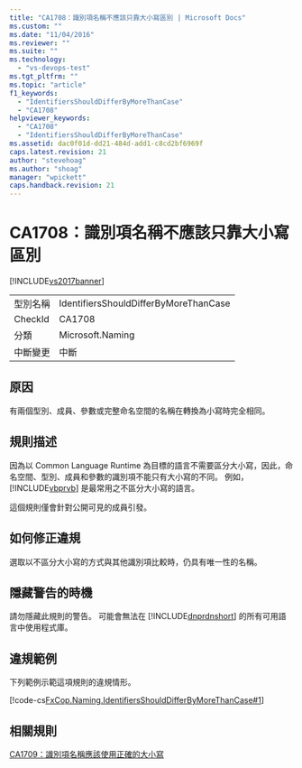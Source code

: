 ```yaml
---
title: "CA1708：識別項名稱不應該只靠大小寫區別 | Microsoft Docs"
ms.custom: ""
ms.date: "11/04/2016"
ms.reviewer: ""
ms.suite: ""
ms.technology: 
  - "vs-devops-test"
ms.tgt_pltfrm: ""
ms.topic: "article"
f1_keywords: 
  - "IdentifiersShouldDifferByMoreThanCase"
  - "CA1708"
helpviewer_keywords: 
  - "CA1708"
  - "IdentifiersShouldDifferByMoreThanCase"
ms.assetid: dac0f01d-dd21-484d-add1-c8cd2bf6969f
caps.latest.revision: 21
author: "stevehoag"
ms.author: "shoag"
manager: "wpickett"
caps.handback.revision: 21
---
```

# CA1708：識別項名稱不應該只靠大小寫區別
[!INCLUDE[vs2017banner](../code-quality/includes/vs2017banner.md)]

|||  
|-|-|  
|型別名稱|IdentifiersShouldDifferByMoreThanCase|  
|CheckId|CA1708|  
|分類|Microsoft.Naming|  
|中斷變更|中斷|  
  
## 原因  
 有兩個型別、成員、參數或完整命名空間的名稱在轉換為小寫時完全相同。  
  
## 規則描述  
 因為以 Common Language Runtime 為目標的語言不需要區分大小寫，因此，命名空間、型別、成員和參數的識別項不能只有大小寫的不同。  例如，[!INCLUDE[vbprvb](../code-quality/includes/vbprvb_md.md)] 是最常用之不區分大小寫的語言。  
  
 這個規則僅會針對公開可見的成員引發。  
  
## 如何修正違規  
 選取以不區分大小寫的方式與其他識別項比較時，仍具有唯一性的名稱。  
  
## 隱藏警告的時機  
 請勿隱藏此規則的警告。  可能會無法在 [!INCLUDE[dnprdnshort](../code-quality/includes/dnprdnshort_md.md)] 的所有可用語言中使用程式庫。  
  
## 違規範例  
 下列範例示範這項規則的違規情形。  
  
 [!code-cs[FxCop.Naming.IdentifiersShouldDifferByMoreThanCase#1](../code-quality/codesnippet/CSharp/ca1708-identifiers-should-differ-by-more-than-case_1.cs)]  
  
## 相關規則  
 [CA1709：識別項名稱應該使用正確的大小寫](../code-quality/ca1709-identifiers-should-be-cased-correctly.md)